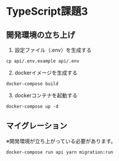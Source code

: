 # TypeScript課題3

## 開発環境の立ち上げ

1. 設定ファイル（.env）を生成する
```
cp api/.env.example api/.env
```

2. dockerイメージを生成する
```
docker-compose build 
``` 

3. dockerコンテナを起動する
```
docker-compose up -d
```

## マイグレーション
※開発環境が立ち上がっている必要があります。
```
docker-compose run api yarn migration:run
```